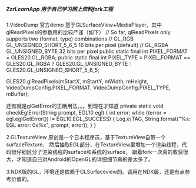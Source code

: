 ##### ZzrLearnApp 用于自己学习网上资料fork工程

1.VideoDump 官方demo 基于GLSurfaceView+MediaPlayer，其中glReadPixels的参数用的比较严谨（如下）
    // So far, glReadPixels only supports two (format, type) combinations
    //     GL_RGB  GL_UNSIGNED_SHORT_5_6_5   16 bits per pixel (default)
    //     GL_RGBA GL_UNSIGNED_BYTE          32 bits per pixel
    public static final int PIXEL_FORMAT = GLES20.GL_RGBA;
    public static final int PIXEL_TYPE = PIXEL_FORMAT == GLES20.GL_RGBA
                                        ? GLES20.GL_UNSIGNED_BYTE : GLES20.GL_UNSIGNED_SHORT_5_6_5;
                                        
GLES20.glReadPixels(mStartX, mStartY, mWidth, mHeight,
                VideoDumpConfig.PIXEL_FORMAT,
                VideoDumpConfig.PIXEL_TYPE,
                mBuffer); 
                
还有就是glGetError的正确用法。。。到现在才知道
  private static void checkEglError(String prompt, EGL10 egl) {
        int error;
        while ((error = egl.eglGetError()) != EGL10.EGL_SUCCESS) {
            Log.e(TAG, String.format("%s: EGL error: 0x%x", prompt, error));
        }
    }
    
    
2.GLTextureView 原创是一个日本程序员，基于TextureView自带一个surfaceTexture，
  然后抽取EGL部分，在TextureView里增加一个渲染线程，代码很仔细区分了渲染线程的surface和系统的surface，
  跟着fork一次真的收获很大，才知道自己对Android的OpenGL的详细细节真的差太多了。
  
3.NDK版的GL，环境还是依赖于GLSurfaceview的。调用在NDK层，还是有点参考价值的。
